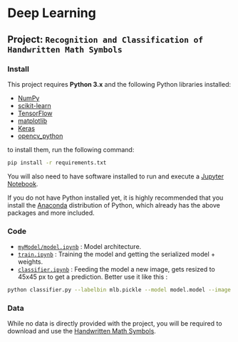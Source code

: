# Deep Learning
## Project: `Recognition and Classification of Handwritten Math Symbols`

### Install

This project requires **Python 3.x** and the following Python libraries installed:

- [NumPy](http://www.numpy.org/)
- [scikit-learn](http://scikit-learn.org/0.17/install.html)
- [TensorFlow](http://tensorflow.org)
- [matplotlib](https://matplotlib.org/)
- [Keras](https://keras.io/)
- [opencv_python](https://pypi.org/project/opencv-python/)

to install them, run the following command:
```bash
pip install -r requirements.txt
```

You will also need to have software installed to run and execute a [Jupyter Notebook](http://ipython.org/notebook.html).



If you do not have Python installed yet, it is highly recommended that you install the [Anaconda](http://continuum.io/downloads) distribution of Python, which already has the above packages and more included.


### Code
- [`myModel/model.ipynb`](https://github.com/Otman404/Mathematical_Expressions_Recognition/blob/master/Project/myModel/model.ipynb) : Model architecture.
- [`train.ipynb`](https://github.com/Otman404/Mathematical_Expressions_Recognition/blob/master/Project/train.ipynb) : Training the model and getting the serialized model + weights.
- [`classifier.ipynb`](https://github.com/Otman404/Mathematical_Expressions_Recognition/blob/master/Project/classifier.ipynb) : Feeding the model a new image, gets resized to 45x45 px to get a prediction.
Better use it like this : 
```bash
python classifier.py --labelbin mlb.pickle --model model.model --image your_image.png
```

### Data

While no data is directly provided with the project, you will be required to download and use the [Handwritten Math Symbols](https://www.kaggle.com/xainano/handwrittenmathsymbols).